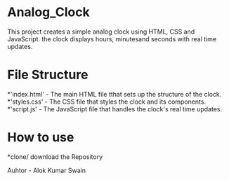 # Analog_Clock
This project creates a simple analog clock using HTML, CSS and JavaScript. the clock displays hours, minutesand seconds with real time updates.
<br>
# File Structure
*'index.html' - The main HTML file tthat sets up the structure of the clock.
*'styles.css' - The CSS file that styles the clock and its components.
*'script.js' - The JavaScript file that handles the clock's real time updates.

# How to use
*clone/ download the Repository

Auhtor - Alok Kumar Swain
